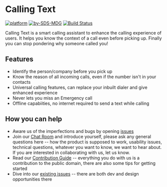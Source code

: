 # Calling Text
[![platform](https://img.shields.io/badge/platform-Android-green.svg)](https://www.android.com)
[![by-SDS-MDG](https://img.shields.io/badge/by-MDG%20IITR-blue.svg)](http://mdg.iitr.ac.in)
[![Build Status](https://travis-ci.org/sdsmdg/calling_text.svg?branch=master)](https://travis-ci.org/sdsmdg/calling_text)

Calling Text is a smart calling assistant to enhance the calling experience of users. It helps you know the context of a call even before picking up. Finally you can stop pondering why someone called you!

## Features

- Identify the person/company before you pick up
- Know the reason of all incoming calls, even if the number isn't in your contacts
- Universal calling features, can replace your inbuilt dialer and give enhanced experience
- Never lets you miss an Emergency call
- Offline capabiities, no internet required to send a text while calling

## How you can help

* Aware us of the imperfections and bugs by opening [issues](https://github.com/sdsmdg/calling_text/issues)
* Join our [Chat Room](https://mdg.sdslabs.co/chat) and introduce yourself, please ask any general questions here -- how the product is supposed to work, usability issues, technical questions, whatever you want to know, we want to hear about.  If you are interested in collaborating with us, let us know.
* Read our [Contribution Guide](CONTRIBUTING.md) -- everything you do with us is a contribution to the public domain, there are also some tips for getting started
* Dive into our [existing issues](https://github.com/sdsmdg/calling_text/issues) -- there are both dev and design opportunities there


